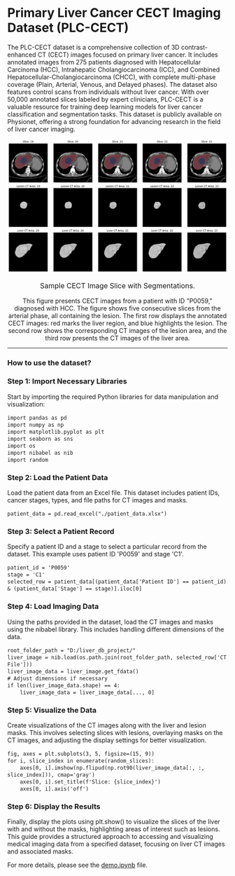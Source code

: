 # Primary Liver Cancer CECT Imaging Dataset (PLC-CECT)

The PLC-CECT dataset is a comprehensive collection of 3D contrast-enhanced CT (CECT) images focused on primary liver cancer. It includes annotated images from 275 patients diagnosed with Hepatocellular Carcinoma (HCC), Intrahepatic Cholangiocarcinoma (ICC), and Combined Hepatocellular-Cholangiocarcinoma (CHCC), with complete multi-phase coverage (Plain, Arterial, Venous, and Delayed phases). The dataset also features control scans from individuals without liver cancer. With over 50,000 annotated slices labeled by expert clinicians, PLC-CECT is a valuable resource for training deep learning models for liver cancer classification and segmentation tasks. This dataset is publicly available on Physionet, offering a strong foundation for advancing research in the field of liver cancer imaging.

![Demo Figure](assets/demo_fig.png)
<p align="center" style="font-size: 16px;">Sample CECT Image Slice with Segmentations.</p>
<p align="center" style="font-size: 14px;"> This figure presents CECT images from a patient with ID "P0059," diagnosed with HCC. The figure shows five consecutive slices from the arterial phase, all containing the lesion. The first row displays the annotated CECT images: red marks the liver region, and blue highlights the lesion. The second row shows the corresponding CT images of the lesion area, and the third row presents the CT images of the liver area.</p>

----------------

### How to use the dataset?

### Step 1: Import Necessary Libraries
Start by importing the required Python libraries for data manipulation and visualization:

```{python}
import pandas as pd
import numpy as np
import matplotlib.pyplot as plt
import seaborn as sns
import os
import nibabel as nib
import random
```

### Step 2: Load the Patient Data
Load the patient data from an Excel file. This dataset includes patient IDs, cancer stages, types, and file paths for CT images and masks.

```{python}
patient_data = pd.read_excel("./patient_data.xlsx")
```

### Step 3: Select a Patient Record
Specify a patient ID and a stage to select a particular record from the dataset. This example uses patient ID 'P0059' and stage 'C1'.

```{python}
patient_id = 'P0059'
stage = 'C1'
selected_row = patient_data[(patient_data['Patient ID'] == patient_id) & (patient_data['Stage'] == stage)].iloc[0]
```

### Step 4: Load Imaging Data
Using the paths provided in the dataset, load the CT images and masks using the nibabel library. This includes handling different dimensions of the data.

```{python}
root_folder_path = "D:/liver_db_project/"
liver_image = nib.load(os.path.join(root_folder_path, selected_row['CT File']))
liver_image_data = liver_image.get_fdata()
# Adjust dimensions if necessary
if len(liver_image_data.shape) == 4:
    liver_image_data = liver_image_data[..., 0]
```

### Step 5: Visualize the Data
Create visualizations of the CT images along with the liver and lesion masks. This involves selecting slices with lesions, overlaying masks on the CT images, and adjusting the display settings for better visualization.

```{python}
fig, axes = plt.subplots(3, 5, figsize=(15, 9))
for i, slice_index in enumerate(random_slices):
    axes[0, i].imshow(np.flipud(np.rot90(liver_image_data[:, :, slice_index])), cmap='gray')
    axes[0, i].set_title(f'Slice: {slice_index}')
    axes[0, i].axis('off')
```

### Step 6: Display the Results
Finally, display the plots using plt.show() to visualize the slices of the liver with and without the masks, highlighting areas of interest such as lesions.
This guide provides a structured approach to accessing and visualizing medical imaging data from a specified dataset, focusing on liver CT images and associated masks.

For more details, please see the [demo.ipynb](./demo.ipynb) file.
